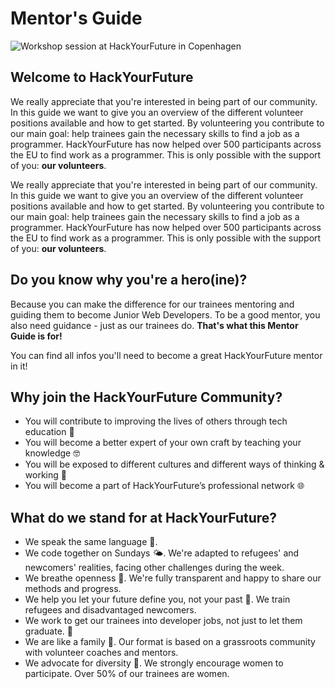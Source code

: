 # Mentor's Guide

![Workshop session at HackYourFuture in Copenhagen](.gitbook/assets/mentor-guide-banner.png)

## **Welcome to HackYourFuture**

We really appreciate that you're interested in being part of our community. In this guide we want to give you an overview of the different volunteer positions available and how to get started. By volunteering you contribute to our main goal: help trainees gain the necessary skills to find a job as a programmer. HackYourFuture has now helped over 500 participants across the EU to find work as a programmer. This is only possible with the support of you: **our volunteers**.

We really appreciate that you're interested in being part of our community. In this guide we want to give you an overview of the different volunteer positions available and how to get started. By volunteering you contribute to our main goal: help trainees gain the necessary skills to find a job as a programmer. HackYourFuture has now helped over 500 participants across the EU to find work as a programmer. This is only possible with the support of you: **our volunteers**.

## Do you know why you're a hero(ine)?

Because you can make the difference for our trainees mentoring and guiding them to become Junior Web Developers. To be a good mentor, you also need guidance - just as our trainees do. **That's what this Mentor Guide is for!**

You can find all infos you'll need to become a great HackYourFuture mentor in it!

## Why join the HackYourFuture Community?

* You will contribute to improving the lives of others through tech education 🚀
* You will become a better expert of your own craft by teaching your knowledge 🤓
* You will be exposed to different cultures and different ways of thinking & working 👐
* You will become a part of HackYourFuture’s professional network 🌐

## What do we stand for at HackYourFuture?

* We speak the same language 💬.
* We code together on Sundays 🌤. We're adapted to refugees' and newcomers' realities, facing other challenges during the week.
* We breathe openness 👐. We're fully transparent and happy to share our methods and progress.
* We help you let your future define you, not your past 💪. We train refugees and disadvantaged newcomers.
* We work to get our trainees into developer jobs, not just to let them graduate. 💼
* We are like a family 🧡. Our format is based on a grassroots community with volunteer coaches and mentors.
* We advocate for diversity 🧕. We strongly encourage women to participate. Over 50% of our trainees are women.
